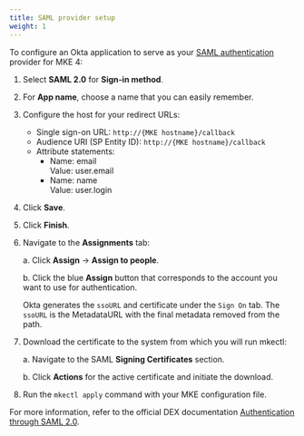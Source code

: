 ```yaml
---
title: SAML provider setup
weight: 1
---
```


To configure an Okta application to serve as your [SAML authentication](../../../operations/authentication/SAML) provider for MKE 4:

1. Select **SAML 2.0** for **Sign-in method**.
2. For **App name**, choose a name that you can easily remember.
3. Configure the host for your redirect URLs:
   - Single sign-on URL: `http://{MKE hostname}/callback`
   - Audience URI (SP Entity ID): `http://{MKE hostname}/callback`
   - Attribute statements:
     - Name: email
       <br>Value: user.email
     - Name: name
       <br>Value: user.login
4. Click **Save**.
5. Click **Finish**.
6. Navigate to the **Assignments** tab:

   a. Click **Assign** -> **Assign to people**.

   b. Click the blue **Assign** button that corresponds to the account you want to use for authentication.

    Okta generates the `ssoURL` and certificate under the `Sign On` tab.
    The `ssoURL` is the MetadataURL with the final metadata removed from the path.

7. Download the certificate to the system from which you will run mkectl:

    a. Navigate to the SAML **Signing Certificates** section.

    b. Click **Actions** for the active certificate and initiate the download.

9. Run the `mkectl apply` command with your MKE configuration file.

For more information, refer to the official DEX documentation
[Authentication through SAML 2.0](https://dexidp.io/docs/connectors/saml/).
